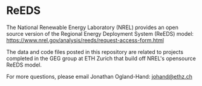 # ReEDS

The National Renewable Energy Laboratory (NREL) provides an open source version of the Regional Energy Deployment System (ReEDS) model: https://www.nrel.gov/analysis/reeds/request-access-form.html

The data and code files posted in this repository are related to projects completed in the GEG group at ETH Zurich that build off NREL's opensource ReEDS model.

For more questions, please email Jonathan Ogland-Hand: johand@ethz.ch
